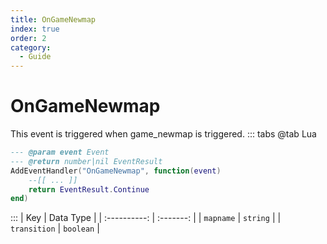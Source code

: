 ```yaml
---
title: OnGameNewmap
index: true
order: 2
category:
  - Guide
---
```


# OnGameNewmap
This event is triggered when game_newmap is triggered.
::: tabs
@tab Lua
```lua
--- @param event Event
--- @return number|nil EventResult
AddEventHandler("OnGameNewmap", function(event)
    --[[ ... ]]
    return EventResult.Continue
end)
```

:::
|      Key     | Data Type |
| :----------: | :-------: |
|   `mapname`  |  `string` |
| `transition` | `boolean` |